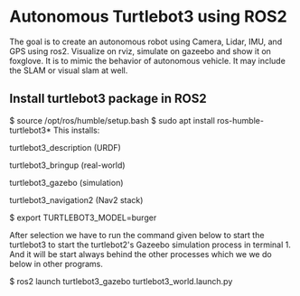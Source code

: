 # Autonomous Turtlebot3 using ROS2
The  goal is to create an autonomous robot using Camera, Lidar, IMU, and GPS using ros2. Visualize on rviz, simulate on gazeebo and show it on foxglove. It is to mimic the behavior of autonomous vehicle. It may include the SLAM or visual slam at well.  

## Install turtlebot3 package in ROS2

$ source /opt/ros/humble/setup.bash
$ sudo apt install ros-humble-turtlebot3*
This installs:

turtlebot3_description (URDF)

turtlebot3_bringup (real-world)

turtlebot3_gazebo (simulation)

turtlebot3_navigation2 (Nav2 stack)

$ export TURTLEBOT3_MODEL=burger

After selection we have to run the command given below to start the turtlebot3 to start the turtlebot2's Gazeebo simulation process in terminal 1. And it will be start always behind the other processes which we we do below in other programs.

$ ros2 launch turtlebot3_gazebo turtlebot3_world.launch.py
